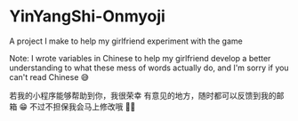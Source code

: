 # YinYangShi-Onmyoji
A project I make to help my girlfriend experiment with the game

Note: I wrote variables in Chinese to help my girlfriend develop a better understanding to what these mess of words actually do, and I'm sorry if you can't read Chinese 😅

若我的小程序能够帮助到你，我很荣幸
有意见的地方，随时都可以反馈到我的邮箱 😁
不过不担保我会马上修改哦 🤣😜

